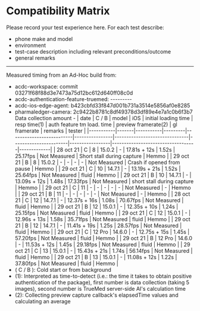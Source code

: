 # Compatibility Matrix
Please record your test experience here.
For each test describe:
* phone make and model
* environment
* test-case description including relevant preconditions/outcome
* general remarks
---
Measured timing from an Ad-Hoc build from:
* acdc-workspace: commit 03271f68f88d3e7473a75d12bc612d640ff08c0d
* acdc-authentication-feature-truemed: ---------
* acdc-ios-edge-agent: b423cbfd33f847d001b731a3514e5856af0e8285
* pharmaledger-camera: 2c9422b8781c8df49378d3df89e4e7a1c0b6f3b7
Data collection amount - 
| date      | C / B |   model   |   iOS   |   initial loading time   |   resp time(1) |  auth feature tm load. time   |  preview framerate(2) | gl framerate    | remarks                           |   tester    |
|-----------|-------|-----------|---------|--------------------------|----------------|-------------------------------|-----------------------|-----------------|-----------------------------------|-------------|
| 28 oct 21 | C     | 8         | 15.0.2  | -                        |  17.81s + 12s  |     1.52s                     |        25.17fps       |  Not Measured   | Short stall during capture        |   Hemmo     |
| 29 oct 21 | B     | 8         | 15.0.2  | -                        |  -             |     -                         |        -              |  Not Measured   | Crash if opened from pause        |   Hemmo     |
| 29 oct 21 | C     | 10        | 14.7.1  | -                        |  13.19s + 21s  |     1.52s                     |        25.64fps       |  Not Measured   | fluid                             |   Hemmo     |
| 29 oct 21 | B     | 10        | 14.7.1  | -                        |  13.09s + 12s  |     1.48s                     |        17.33fps       |  Not Measured   | short stall during capture        |   Hemmo     |
| 29 oct 21 | C     | 11        | -       | -                        |  -             |     -                         |        -              |  Not Measured   | -                                 |   Hemmo     |
| 29 oct 21 | B     | 11        | -       | -                        |  -             |     -                         |        -              |  Not Measured   | -                                 |   Hemmo     |
| 28 oct 21 | C     | 12        | 14.7.1  | -                        |  12.37s + 16s  |     1.08s                     |        70.67fps       |  Not Measured   | fluid                             |   Hemmo     |
| 29 oct 21 | B     | 12        | 15.0.1  | -                        |  12.35s + 10s  |     1.24s                     |        25.15fps       |  Not Measured   | fluid                             |   Hemmo     |
| 29 oct 21 | C     | 12        | 15.0.1  | -                        |  12.96s + 13s  |     1.58s                     |        35.71fps       |  Not Measured   | fluid                             |   Hemmo     |
| 29 oct 21 | B     | 12        | 14.7.1  | -                        |  11.41s + 19s  |     1.25s                     |        28.57fps       |  Not Measured   | fluid                             |   Hemmo     |
| 29 oct 21 | C     | 12 Pro    | 14.6.0  | -                        |  12.75s + 15s  |     1.45s                     |        57.20fps       |  Not Measured   | fluid                             |   Hemmo     |
| 29 oct 21 | B     | 12 Pro    | 14.6.0  | -                        |  11.53s + 12s  |     1.45s                     |        29.18fps       |  Not Measured   | fluid                             |   Hemmo     |
| 29 oct 21 | C     | 13        | 15.0.1  | -                        |  15.43s + 21s  |     1.74s                     |        56.14fps       |  Not Measured   | fluid                             |   Hemmo     |
| 29 oct 21 | B     | 13        | 15.0.1  | -                        |  11.08s + 12s  |     1.22s                     |        37.80fps       |  Not Measured   | fluid                             |   Hemmo     |
* ( C / B ): Cold start or from background
* (1): Interpreted as time-to-detect (i.e.: the time it takes to obtain positive authentication of the package), first number is data collection (taking 5 images), second number is TrueMed server-side AI's calculation time
* (2): Collecting preview capture callback's elapsedTime values and calculating an average